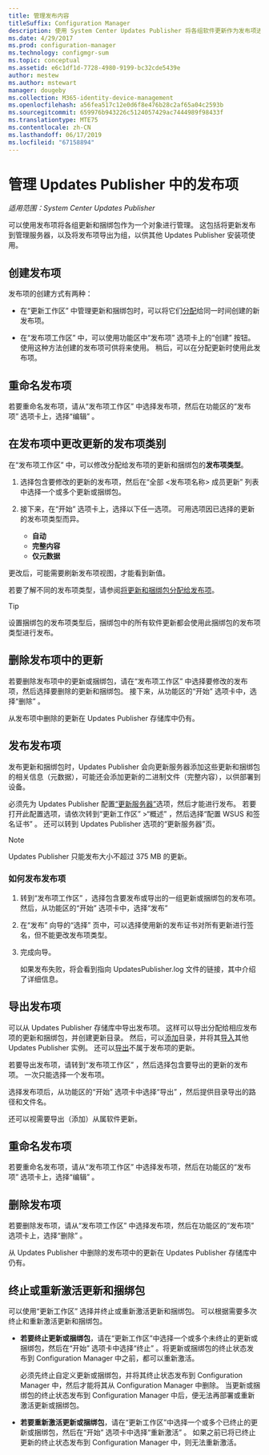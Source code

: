 ```yaml
---
title: 管理发布内容
titleSuffix: Configuration Manager
description: 使用 System Center Updates Publisher 将各组软件更新作为发布项进行管理
ms.date: 4/29/2017
ms.prod: configuration-manager
ms.technology: configmgr-sum
ms.topic: conceptual
ms.assetid: e6c1df1d-7728-4980-9199-bc32cde5439e
author: mestew
ms.author: mstewart
manager: dougeby
ms.collection: M365-identity-device-management
ms.openlocfilehash: a56fea517c12e0d6f8e476b28c2af65a04c2593b
ms.sourcegitcommit: 659976b943226c5124057429ac7444989f98433f
ms.translationtype: MTE75
ms.contentlocale: zh-CN
ms.lasthandoff: 06/17/2019
ms.locfileid: "67158894"
---
```

# <a name="manage-publications-in-updates-publisher"></a>管理 Updates Publisher 中的发布项

*适用范围：System Center Updates Publisher*

可以使用发布项将各组更新和捆绑包作为一个对象进行管理。 这包括将更新发布到管理服务器，以及将发布项导出为组，以供其他 Updates Publisher 安装项使用。

## <a name="create-publications"></a>创建发布项
发布项的创建方式有两种：

-   在“更新工作区”  中管理更新和捆绑包时，可以将它们[分配](/sccm/sum/tools/manage-updates-with-updates-publisher#assign-updates-and-bundles-to-a-publication)给同一时间创建的新发布项。

-   在“发布项工作区”  中，可以使用功能区中“发布项”  选项卡上的“创建”  按钮。 使用这种方法创建的发布项可供将来使用。 稍后，可以在分配更新时使用此发布项。

## <a name="rename-a-publication"></a>重命名发布项
若要重命名发布项，请从“发布项工作区”  中选择发布项，然后在功能区的“发布项”  选项卡上，选择“编辑”  。

## <a name="change-the-publication-type-of-updates-in-a-publication"></a>在发布项中更改更新的发布项类别
在“发布项工作区”  中，可以修改分配给发布项的更新和捆绑包的**发布项类型**。

1. 选择包含要修改的更新的发布项，然后在“全部 &lt;发布项名称> 成员更新”  列表中选择一个或多个更新或捆绑包。

2. 接下来，在“开始”  选项卡上，选择以下任一选项。 可用选项因已选择的更新的发布项类型而异。

   -   **自动**
   -   **完整内容**
   -   **仅元数据**

更改后，可能需要刷新发布项视图，才能看到新值。

若要了解不同的发布项类型，请参阅[将更新和捆绑包分配给发布项](/sccm/sum/tools/manage-updates-with-updates-publisher#assign-updates-and-bundles-to-a-publication)。

> [!TIP]    
> 设置捆绑包的发布项类型后，捆绑包中的所有软件更新都会使用此捆绑包的发布项类型进行发布。

## <a name="remove-updates-from-a-publication"></a>删除发布项中的更新
若要删除发布项中的更新或捆绑包，请在“发布项工作区”  中选择要修改的发布项，然后选择要删除的更新和捆绑包。 接下来，从功能区的“开始”  选项卡中，选择“删除”  。

从发布项中删除的更新在 Updates Publisher 存储库中仍有。

## <a name="publish-publications"></a>发布发布项
发布更新和捆绑包时，Updates Publisher 会向更新服务器添加这些更新和捆绑包的相关信息（元数据），可能还会添加更新的二进制文件（完整内容），以供部署到设备。

必须先为 Updates Publisher 配置[“更新服务器”](/sccm/sum/tools/updates-publisher-options#update-server)选项，然后才能进行发布。 若要打开此配置选项，请依次转到“更新工作区”  &gt;“概述”  ，然后选择“配置 WSUS 和签名证书”  。 还可以转到 Updates Publisher 选项的“更新服务器”页。

> [!NOTE]   
> Updates Publisher 只能发布大小不超过 375 MB 的更新。

### <a name="to-publish-a-publication"></a>如何发布发布项

1. 转到“发布项工作区”  ，选择包含要发布或导出的一组更新或捆绑包的发布项。 然后，从功能区的“开始”  选项卡中，选择“发布” 

2. 在“发布”  向导的“选择”  页中，可以选择使用新的发布证书对所有更新进行签名，但不能更改发布项类型。

3. 完成向导。

   如果发布失败，将会看到指向 UpdatesPublisher.log 文件的链接，其中介绍了详细信息。

## <a name="export-a-publication"></a>导出发布项
可以从 Updates Publisher 存储库中导出发布项。 这样可以导出分配给相应发布项的更新和捆绑包，并创建更新目录。 然后，可以[添加](/sccm/sum/tools/updates-publisher-catalogs#add-software-update-catalogs)目录，并将其[导入](/sccm/sum/tools/updates-publisher-catalogs#import-updates)其他 Updates Publisher 实例。 还可以[导出](/sccm/sum/tools/manage-updates-with-updates-publisher#export-updates)不属于发布项的更新。

若要导出发布项，请转到“发布项工作区”  ，然后选择包含要导出的更新的发布项。 一次只能选择一个发布项。

选择发布项后，从功能区的“开始”  选项卡中选择“导出”  ，然后提供目录导出的路径和文件名。

还可以视需要导出（添加）从属软件更新。

## <a name="rename-a-publication"></a>重命名发布项
若要重命名发布项，请从“发布项工作区”  中选择发布项，然后在功能区的“发布项”  选项卡上，选择“编辑”  。

## <a name="delete-a-publication"></a>删除发布项
若要删除发布项，请从“发布项工作区”  中选择发布项，然后在功能区的“发布项”  选项卡上，选择“删除”  。

从 Updates Publisher 中删除的发布项中的更新在 Updates Publisher 存储库中仍有。

## <a name="expire-or-reactivate-updates-and-bundles"></a>终止或重新激活更新和捆绑包
可以使用“更新工作区”  选择并终止或重新激活更新和捆绑包。 可以根据需要多次终止和重新激活更新和捆绑包。

-   **若要终止更新或捆绑包**，请在“更新工作区”中选择一个或多个未终止的更新或捆绑包，然后在“开始”  选项卡中选择“终止”  。将更新或捆绑包的终止状态发布到 Configuration Manager 中之前，都可以重新激活。

    必须先终止自定义更新或捆绑包，并将其终止状态发布到 Configuration Manager 中，然后才能将其从 Configuration Manager 中删除。 当更新或捆绑包的终止状态发布到 Configuration Manager 中后，便无法再部署或重新激活更新或捆绑包。

-   **若要重新激活更新或捆绑包**，请在“更新工作区”中选择一个或多个已终止的更新或捆绑包，然后在“开始”  选项卡中选择“重新激活”  。 如果之前已将已终止更新的终止状态发布到 Configuration Manager 中，则无法重新激活。
